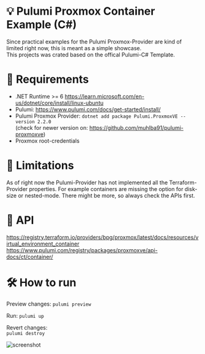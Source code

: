 # 💡  Pulumi Proxmox Container Example (C#)
Since practical examples for the Pulumi Proxmox-Provider are kind of limited right now, this is meant as a simple showcase.  
This projects was crated based on the offical Pulumi-C# Template. 
  
# 📃 Requirements
- .NET Runtime >= 6
https://learn.microsoft.com/en-us/dotnet/core/install/linux-ubuntu 
- Pulumi: 
https://www.pulumi.com/docs/get-started/install/
- Pulumi Proxmox Provider: 
```dotnet add package Pulumi.ProxmoxVE --version 2.2.0```  
(check for newer version on: https://github.com/muhlba91/pulumi-proxmoxve)
- Proxmox root-credentials

# 🚫 Limitations
As of right now the Pulumi-Provider has not implemented all the Terraform-Provider properties.
For example containers are missing the option for disk-size or nested-mode.
There might be more, so always check the APIs first.

# 📖 API
https://registry.terraform.io/providers/bpg/proxmox/latest/docs/resources/virtual_environment_container
https://www.pulumi.com/registry/packages/proxmoxve/api-docs/ct/container/

# 🛠 How to run 
Preview changes:
```pulumi preview```
  
Run:
```pulumi up```
  
Revert changes:  
```pulumi destroy```

![screenshot](pulumi.png?raw=true)